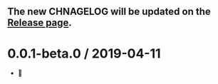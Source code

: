 
## The new CHNAGELOG will be updated on the [Release page](https://github.com/webafe/create-taro/releases).


0.0.1-beta.0 / 2019-04-11
==================

 * :tada: 
